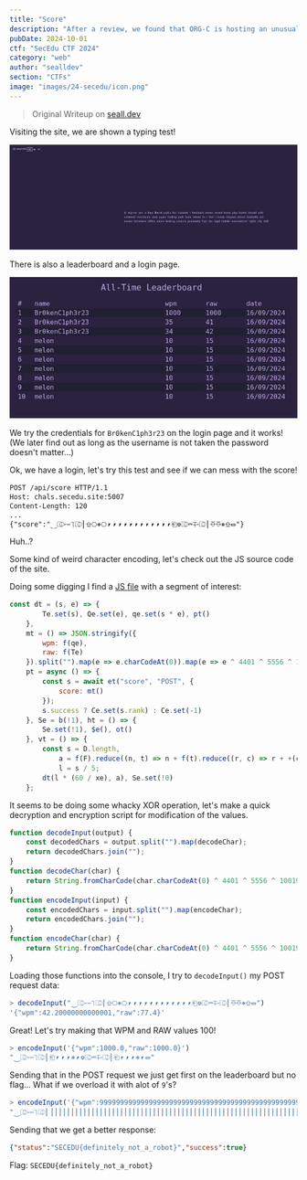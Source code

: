 ```yaml
---
title: "Score"
description: "After a review, we found that ORG-C is hosting an unusual website on their servers... It looks like they're pretty competitive -- let's make sure they know who's boss! 'http://chals.secedu.site:5007/'"
pubDate: 2024-10-01
ctf: "SecEdu CTF 2024"
category: "web"
author: "sealldev"
section: "CTFs"
image: "images/24-secedu/icon.png"
---
```


> Original Writeup on [seall.dev](https://seall.dev/posts/seceduweek32024#score)

Visiting the site, we are shown a typing test!

![typetest.png](images/24-secedu/typetest.png)

There is also a leaderboard and a login page.

![typetestscoreboard.png](images/24-secedu/typetestscoreboard.png)

We try the credentials for `Br0kenC1ph3r23` on the login page and it works! (We later find out as long as the username is not taken the password doesn't matter...)

Ok, we have a login, let's try this test and see if we can mess with the score!

```
POST /api/score HTTP/1.1
Host: chals.secedu.site:5007
Content-Length: 120
...
{"score":"⏝⎄⏑⏖⏋⎄⎜⎒⎔⎈⎔⎖⎖⎖⎖⎖⎖⎖⎖⎖⎖⎖⎖⎗⎊⎄⏔⏇⏑⎄⎜⎑⎑⎈⎒⏛"}
```

Huh..?

Some kind of weird character encoding, let's check out the JS source code of the site.

Doing some digging I find a [JS file](http://chals.secedu.site:5007/_app/immutable/nodes/2.B-bCw-im.js) with a segment of interest:
```js
const dt = (s, e) => {
        Te.set(s), Qe.set(e), qe.set(s * e), pt()
    },
    mt = () => JSON.stringify({
        wpm: f(qe),
        raw: f(Te)
    }).split("").map(e => e.charCodeAt(0)).map(e => e ^ 4401 ^ 5556 ^ 10019).map(e => String.fromCharCode(e)).join(""),
    pt = async () => {
        const s = await et("score", "POST", {
            score: mt()
        });
        s.success ? Ce.set(s.rank) : Ce.set(-1)
    }, Se = b(!1), ht = () => {
        Se.set(!1), $e(), ot()
    }, vt = () => {
        const s = D.length,
            a = f(F).reduce((n, t) => n + f(t).reduce((r, c) => r + +(c === !1), 0), 0) / s,
            l = s / 5;
        dt(l * (60 / xe), a), Se.set(!0)
    };
```

It seems to be doing some whacky XOR operation, let's make a quick decryption and encryption script for modification of the values.

```js
function decodeInput(output) {
    const decodedChars = output.split("").map(decodeChar);
    return decodedChars.join("");
}
function decodeChar(char) {
    return String.fromCharCode(char.charCodeAt(0) ^ 4401 ^ 5556 ^ 10019);
}
function encodeInput(input) {
    const encodedChars = input.split("").map(encodeChar);
    return encodedChars.join("");
}
function encodeChar(char) {
    return String.fromCharCode(char.charCodeAt(0) ^ 4401 ^ 5556 ^ 10019);
}
```

Loading those functions into the console, I try to `decodeInput()` my POST request data:
```js
> decodeInput("⏝⎄⏑⏖⏋⎄⎜⎒⎔⎈⎔⎖⎖⎖⎖⎖⎖⎖⎖⎖⎖⎖⎖⎗⎊⎄⏔⏇⏑⎄⎜⎑⎑⎈⎒⏛")
'{"wpm":42.20000000000001,"raw":77.4}' 
```

Great! Let's try making that WPM and RAW values 100!

```js
> encodeInput('{"wpm":1000.0,"raw":1000.0}')
"⏝⎄⏑⏖⏋⎄⎜⎗⎖⎖⎖⎈⎖⎊⎄⏔⏇⏑⎄⎜⎗⎖⎖⎖⎈⎖⏛"
```

Sending that in the POST request we just get first on the leaderboard but no flag... What if we overload it with alot of `9`'s?

```js
> encodeInput('{"wpm":99999999999999999999999999999999999999999999999999999999999999999999999999999999999999999999999999999999999999999999999999999999999.99,"raw":99999999999999999999999999999999999999999999999999999999999999999999999999999999999999999999999999999999999999999999999999999999999.99}')
"⏝⎄⏑⏖⏋⎄⎜⎟⎟⎟⎟⎟⎟⎟⎟⎟⎟⎟⎟⎟⎟⎟⎟⎟⎟⎟⎟⎟⎟⎟⎟⎟⎟⎟⎟⎟⎟⎟⎟⎟⎟⎟⎟⎟⎟⎟⎟⎟⎟⎟⎟⎟⎟⎟⎟⎟⎟⎟⎟⎟⎟⎟⎟⎟⎟⎟⎟⎟⎟⎟⎟⎟⎟⎟⎟⎟⎟⎟⎟⎟⎟⎟⎟⎟⎟⎟⎟⎟⎟⎟⎟⎟⎟⎟⎟⎟⎟⎟⎟⎟⎟⎟⎟⎟⎟⎟⎟⎟⎟⎟⎟⎟⎟⎟⎟⎟⎟⎟⎟⎟⎟⎟⎟⎟⎟⎟⎟⎟⎟⎟⎟⎟⎟⎟⎟⎟⎟⎟⎈⎟⎟⎊⎄⏔⏇⏑⎄⎜⎟⎟⎟⎟⎟⎟⎟⎟⎟⎟⎟⎟⎟⎟⎟⎟⎟⎟⎟⎟⎟⎟⎟⎟⎟⎟⎟⎟⎟⎟⎟⎟⎟⎟⎟⎟⎟⎟⎟⎟⎟⎟⎟⎟⎟⎟⎟⎟⎟⎟⎟⎟⎟⎟⎟⎟⎟⎟⎟⎟⎟⎟⎟⎟⎟⎟⎟⎟⎟⎟⎟⎟⎟⎟⎟⎟⎟⎟⎟⎟⎟⎟⎟⎟⎟⎟⎟⎟⎟⎟⎟⎟⎟⎟⎟⎟⎟⎟⎟⎟⎟⎟⎟⎟⎟⎟⎟⎟⎟⎟⎟⎟⎟⎟⎟⎟⎟⎟⎟⎟⎟⎟⎟⎟⎟⎟⎟⎟⎟⎟⎟⎈⎟⎟⏛"
```

Sending that we get a better response:
```json
{"status":"SECEDU{definitely_not_a_robot}","success":true}
```

Flag: `SECEDU{definitely_not_a_robot}`